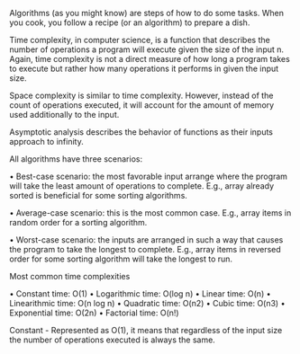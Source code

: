 Algorithms (as you might know) are steps of how to do some tasks. When you cook, you follow a
recipe (or an algorithm) to prepare a dish.

Time complexity, in computer science, is a function that describes the number of operations a
program will execute given the size of the input n. Again, time complexity is not a direct measure of how long a program takes to execute but rather how many operations it performs in given the input size.

Space complexity is similar to time complexity. However, instead of the count of operations
executed, it will account for the amount of memory used additionally to the input.

Asymptotic analysis describes the behavior of functions as their inputs approach
to infinity.

All algorithms have three scenarios:

• Best-case scenario: the most favorable input arrange where the program will take the least
amount of operations to complete. E.g., array already sorted is beneficial for some sorting
algorithms.

• Average-case scenario: this is the most common case. E.g., array items in random order for a
sorting algorithm.

• Worst-case scenario: the inputs are arranged in such a way that causes the program to take the
longest to complete. E.g., array items in reversed order for some sorting algorithm will take the
longest to run.

Most common time complexities

• Constant time: O(1)
• Logarithmic time: O(log n)
• Linear time: O(n)
• Linearithmic time: O(n log n)
• Quadratic time: O(n2)
• Cubic time: O(n3)
• Exponential time: O(2n)
• Factorial time: O(n!)

Constant - Represented as O(1), it means that regardless of the input size the number of operations executed is always the same.